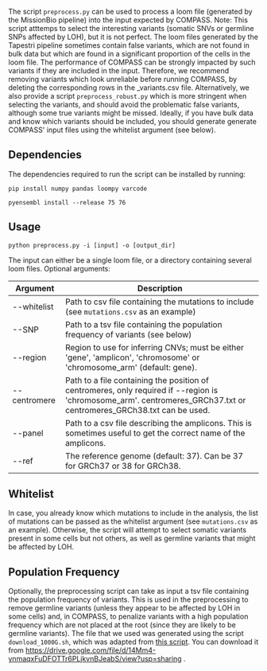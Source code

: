 The script `preprocess.py` can be used to process a loom file (generated by the MissionBio pipeline) into the input expected by COMPASS.
Note: This script atttemps to select the interesting variants (somatic SNVs or germline SNPs affected by LOH), but it is not perfect. The loom files generated by the Tapestri pipeline sometimes contain false variants, which are not found in bulk data but which are found in a significant proportion of the cells in the loom file. The performance of COMPASS can be strongly impacted by such variants if they are included in the input. Therefore, we recommend removing variants which look unreliable before running COMPASS, by deleting the corresponding rows in the _variants.csv file. Alternatively, we also provide a script `preprocess_robust.py` which is more stringent when selecting the variants, and should avoid the problematic false variants, although some true variants might be missed. Ideally, if you have bulk data and know which variants should be included, you should generate generate COMPASS' input files using the whitelist argument (see below). 

## Dependencies
The dependencies required to run the script can be installed by running:

`pip install numpy pandas loompy varcode`

`pyensembl install --release 75 76`

## Usage

`python preprocess.py -i [input] -o [output_dir]`

The input can either be a single loom file, or a directory containing several loom files.
Optional arguments:

| Argument      | Description |
| ----------- | ----------- |
| --whitelist   | Path to csv file containing the mutations to include (see `mutations.csv` as an example)        |
| --SNP     | Path to a tsv file containing the population frequency of variants (see below)       |
| --region   | Region to use for inferring CNVs; must be either 'gene', 'amplicon', 'chromosome' or 'chromosome_arm' (default: gene).       |
| --centromere   | Path to a file containing the position of centromeres, only required if --region is 'chromosome_arm'. centromeres_GRCh37.txt or centromeres_GRCh38.txt can be used.       |
| --panel   | Path to a csv file describing the amplicons. This is sometimes useful to get the correct name of the amplicons.  |
| --ref   | The reference genome (default: 37). Can be 37 for GRCh37 or 38 for GRCh38.  |

## Whitelist

In case, you already know which mutations to include in the analysis, the list of mutations can be passed as the whitelist argument (see `mutations.csv` as an example). Otherwise, the script will attempt to select somatic variants present in some cells but not others, as well as germline variants that might be affected by LOH.

## Population Frequency

Optionally, the preprocessing script can take as input a tsv file containing the population frequency of variants. This is used in the preprocessing to remove germline variants (unless they appear to be affected by LOH in some cells) and, in COMPASS, to penalize variants with a high population frequency which are not placed at the root (since they are likely to be germline variants).
The file that we used was generated using the script `download_1000G.sh`, which was adapted from [this script](https://github.com/single-cell-genetics/cellSNP/blob/master/SNPlist_1Kgenome.sh). You can download it from https://drive.google.com/file/d/14Mm4-ynmaqxFuDFOTTr6PLjkvnBJeabS/view?usp=sharing . 
